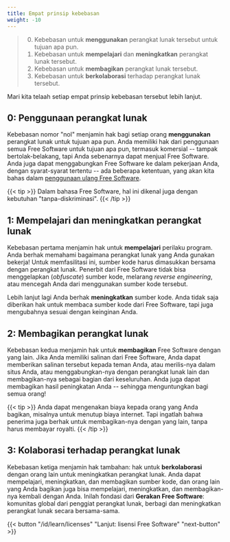 ```yaml
---
title: Empat prinsip kebebasan
weight: -10
---
```


<blockquote>
  <ol start="0">
    <li>
      Kebebasan untuk <strong>menggunakan</strong> perangkat lunak tersebut
      untuk tujuan apa pun.
    </li>
    <li>
      Kebebasan untuk <strong>mempelajari</strong> dan
      <strong>meningkatkan</strong> perangkat lunak tersebut.
    </li>
    <li>
      Kebebasan untuk <strong>membagikan</strong> perangkat lunak tersebut.
    </li>
    <li>
      Kebebasan untuk <strong>berkolaborasi</strong> terhadap perangkat lunak
      tersebut.
    </li>
  </ol>
</blockquote>

Mari kita telaah setiap empat prinsip kebebasan tersebut lebih lanjut.

## 0: Penggunaan perangkat lunak

Kebebasan nomor "nol" menjamin hak bagi setiap orang **menggunakan** perangkat
lunak untuk tujuan apa pun.
Anda memiliki hak dari penggunaan semua Free Software untuk tujuan apa pun,
termasuk komersial -- tampak bertolak-belakang, tapi Anda sebenarnya dapat
menjual Free Software.
Anda juga dapat menggabungkan Free Software ke dalam pekerjaan Anda, dengan
syarat-syarat tertentu -- ada beberapa ketentuan, yang akan kita bahas dalam
[penggunaan ulang Free Software](/id/learn/participate/derived-works/).

{{< tip >}}
Dalam bahasa Free Software, hal ini dikenal juga dengan kebutuhan
"tanpa-diskriminasi".
{{< /tip >}}

## 1: Mempelajari dan meningkatkan perangkat lunak

Kebebasan pertama menjamin hak untuk **mempelajari** perilaku program.
Anda berhak memahami bagaimana perangkat lunak yang Anda gunakan bekerja!
Untuk memfasilitasi ini, sumber kode harus dimasukkan bersama dengan perangkat
lunak.
Penerbit dari Free Software tidak bisa menggelapkan (_obfuscate_) sumber kode,
melarang _reverse engineering_, atau mencegah Anda dari menggunakan sumber
kode tersebut.

Lebih lanjut lagi Anda berhak **meningkatkan** sumber kode.
Anda tidak saja diberikan hak untuk membaca sumber kode dari Free Software,
tapi juga mengubahnya sesuai dengan keinginan Anda.

## 2: Membagikan perangkat lunak

Kebebasan kedua menjamin hak untuk **membagikan** Free Software dengan yang
lain.
Jika Anda memiliki salinan dari Free Software, Anda dapat memberikan salinan
tersebut kepada teman Anda, atau merilis-nya dalam situs Anda, atau
menggabungkan-nya dengan perangkat lunak lain dan membagikan-nya sebagai
bagian dari keseluruhan.
Anda juga dapat membagikan hasil peningkatan Anda -- sehingga menguntungkan
bagi semua orang!

{{< tip >}}
Anda dapat mengenakan biaya kepada orang yang Anda bagikan, misalnya untuk
menutup biaya internet.
Tapi ingatlah bahwa penerima juga berhak untuk membagikan-nya dengan yang
lain, tanpa harus membayar royalti.
{{< /tip >}}

## 3: Kolaborasi terhadap perangkat lunak

Kebebasan ketiga menjamin hak tambahan: hak untuk **berkolaborasi** dengan
orang lain untuk meningkatkan perangkat lunak.
Anda dapat mempelajari, meningkatkan, dan membagikan sumber kode, dan orang
lain yang Anda bagikan juga bisa mempelajari, meningkatkan, dan membagikan-nya
kembali dengan Anda.
Inilah fondasi dari **Gerakan Free Software**: komunitas global dari
penggiat perangkat lunak, berbagi dan meningkatkan perangkat lunak secara
bersama-sama.

{{< button "/id/learn/licenses" "Lanjut: lisensi Free Software" "next-button" >}}
